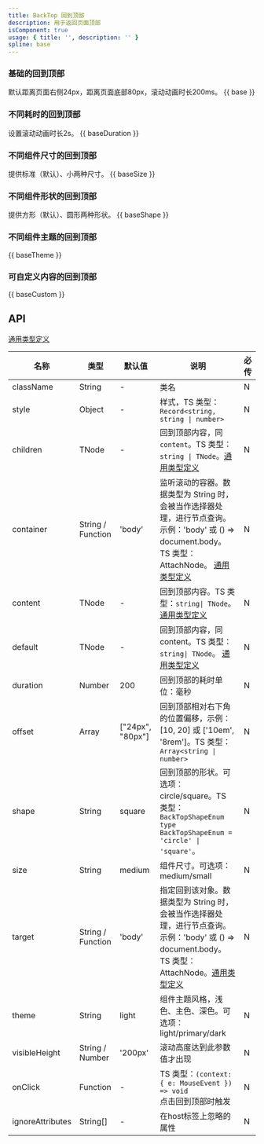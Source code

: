```yaml
---
title: BackTop 回到顶部
description: 用于返回页面顶部
isComponent: true
usage: { title: '', description: '' }
spline: base
---
```


### 基础的回到顶部

默认距离页面右侧24px，距离页面底部80px，滚动动画时长200ms。
{{ base }}

### 不同耗时的回到顶部

设置滚动动画时长2s。
{{ baseDuration }}

### 不同组件尺寸的回到顶部

提供标准（默认）、小两种尺寸。
{{ baseSize }}

### 不同组件形状的回到顶部

提供方形（默认）、圆形两种形状。
{{ baseShape }}

### 不同组件主题的回到顶部

{{ baseTheme }}

### 可自定义内容的回到顶部

{{ baseCustom }}

## API

[通用类型定义](https://github.com/TDesignOteam/tdesign-web-components/blob/main/src/common.ts)

| 名称               | 类型                | 默认值              | 说明                                                                                                                                                                                 | 必传 |
|------------------|-------------------|------------------|------------------------------------------------------------------------------------------------------------------------------------------------------------------------------------|----|
| className        | String            | -                | 类名                                                                                                                                                                                 | N  |
| style            | Object            | -                | 样式，TS 类型：`Record<string, string \| number>`                                                                                                                                        | N  |
| children         | TNode             | -                | 回到顶部内容，同 `content`。TS 类型：`string \| TNode`。[通用类型定义](https://github.com/TDesignOteam/tdesign-web-components/blob/main/src/common.ts)	                                               | N  |
| container        | String / Function | 'body'           | 监听滚动的容器。数据类型为 String 时，会被当作选择器处理，进行节点查询。示例：'body' 或 () => document.body。TS 类型：AttachNode。 [通用类型定义](https://github.com/TDesignOteam/tdesign-web-components/blob/main/src/common.ts) | N  |
| content          | TNode             | -                | 回到顶部内容。TS 类型：`string\| TNode`。  [通用类型定义](https://github.com/TDesignOteam/tdesign-web-components/blob/main/src/common.ts)                                                           | N  |
| default          | TNode             | -                | 回到顶部内容，同 content。TS 类型：`string\| TNode`。      [通用类型定义](https://github.com/TDesignOteam/tdesign-web-components/blob/main/src/common.ts)                                             | N  |
| duration         | Number            | 200              | 回到顶部的耗时单位：毫秒                                                                                                                                                                       | N  |
| offset           | Array             | ["24px", "80px"] | 回到顶部相对右下角的位置偏移，示例：[10, 20] 或 ['10em', '8rem']。TS 类型：`Array<string \| number>`                                                                                                      | N  |
| shape            | String            | square           | 回到顶部的形状。可选项：circle/square。TS 类型：`BackTopShapeEnum type BackTopShapeEnum = 'circle' \| 'square'`。                                                                                   | N  |
| size             | String            | medium           | 组件尺寸。可选项：medium/small                                                                                                                                                              | N  |
| target           | String / Function | 'body'           | 指定回到该对象。数据类型为 String 时，会被当作选择器处理，进行节点查询。示例：'body' 或 () => document.body。TS 类型：AttachNode。[通用类型定义](https://github.com/TDesignOteam/tdesign-web-components/blob/main/src/common.ts)  | N  |
| theme            | String            | light            | 组件主题风格，浅色、主色、深色。可选项：light/primary/dark                                                                                                                                             | N  |
| visibleHeight    | String / Number   | '200px'          | 滚动高度达到此参数值才出现                                                                                                                                                                      | N  |
| onClick          | Function          | -                | TS 类型：`(context: { e: MouseEvent }) => void`<br/>点击回到顶部时触发                                                                                                                         | N  |
| ignoreAttributes | String[]          | -                | 在host标签上忽略的属性                                                                                                                                                                      | N  |


